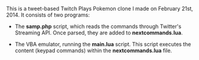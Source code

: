 This is a tweet-based Twitch Plays Pokemon clone I made on February 21st, 2014. It consists of two programs:
* The **samp.php** script, which reads the commands through Twitter's Streaming API. Once parsed, they are added to **nextcommands.lua**.

* The VBA emulator, running the **main.lua** script. This script executes the content (keypad commands) within the **nextcommands.lua** file.